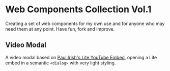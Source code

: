 # Web Components Collection Vol.1
Creating a set of web components for my own use and for anyone who may need them at any point. Have fun, fork and improve. 

## Video Modal 
A video modal based on [Paul Irish's Lite YouTube Embed](https://github.com/paulirish/lite-youtube-embed), opening a Lite embed in a semantic ``<dialog>`` with very light styling.


